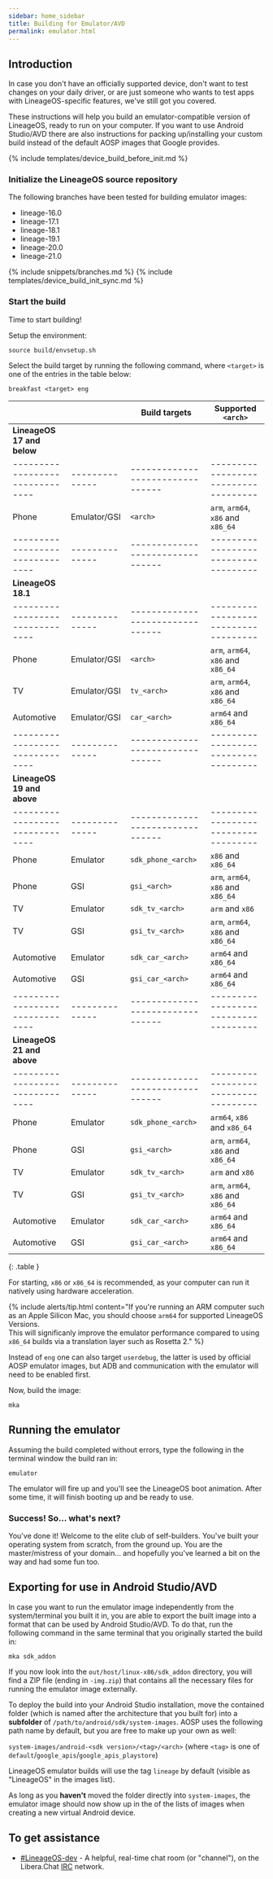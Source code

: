 ```yaml
---
sidebar: home_sidebar
title: Building for Emulator/AVD
permalink: emulator.html
---
```


## Introduction

In case you don't have an officially supported device, don't want to test changes on your daily driver, or are just someone who wants to test apps with LineageOS-specific features, we've still got you covered.

These instructions will help you build an emulator-compatible version of LineageOS, ready to run on your computer. If you want to use Android Studio/AVD there are also instructions for packing up/installing your
custom build instead of the default AOSP images that Google provides.


{% include templates/device_build_before_init.md %}


### Initialize the LineageOS source repository

The following branches have been tested for building emulator images:

* lineage-16.0
* lineage-17.1
* lineage-18.1
* lineage-19.1
* lineage-20.0
* lineage-21.0

{% include snippets/branches.md %}
{% include templates/device_build_init_sync.md %}

### Start the build

Time to start building!

Setup the environment:
```
source build/envsetup.sh
```
Select the build target by running the following command, where `<target>` is one of the entries in the table below:

```
breakfast <target> eng
```

|                               |              |  Build targets                 |  Supported `<arch>`                |
|-------------------------------|--------------|--------------------------------|------------------------------------|
| **LineageOS 17 and below**    |              |                                |                                    |
|-------------------------------|--------------|--------------------------------|------------------------------------|
| Phone                         | Emulator/GSI | `<arch>`                       | `arm`, `arm64`, `x86` and `x86_64` |
|-------------------------------|--------------|--------------------------------|------------------------------------|
| **LineageOS 18.1**            |              |                                |                                    |
|-------------------------------|--------------|--------------------------------|------------------------------------|
| Phone                         | Emulator/GSI | `<arch>`                       | `arm`, `arm64`, `x86` and `x86_64` |
| TV                            | Emulator/GSI | `tv_<arch>`                    | `arm`, `arm64`, `x86` and `x86_64` |
| Automotive                    | Emulator/GSI | `car_<arch>`                   | `arm64` and `x86_64`               |
|-------------------------------|--------------|--------------------------------|------------------------------------|
| **LineageOS 19 and above**    |              |                                |                                    |
|-------------------------------|--------------|--------------------------------|------------------------------------|
| Phone                         | Emulator     | `sdk_phone_<arch>`             | `x86` and `x86_64`                 |
| Phone                         | GSI          | `gsi_<arch>`                   | `arm`, `arm64`, `x86` and `x86_64` |
| TV                            | Emulator     | `sdk_tv_<arch>`                | `arm` and `x86`                    |
| TV                            | GSI          | `gsi_tv_<arch>`                | `arm`, `arm64`, `x86` and `x86_64` |
| Automotive                    | Emulator     | `sdk_car_<arch>`               | `arm64` and `x86_64`               |
| Automotive                    | GSI          | `gsi_car_<arch>`               | `arm64` and `x86_64`               |
|-------------------------------|--------------|--------------------------------|------------------------------------|
| **LineageOS 21 and above**    |              |                                |                                    |
|-------------------------------|--------------|--------------------------------|------------------------------------|
| Phone                         | Emulator     | `sdk_phone_<arch>`             | `arm64`, `x86` and `x86_64`        |
| Phone                         | GSI          | `gsi_<arch>`                   | `arm`, `arm64`, `x86` and `x86_64` |
| TV                            | Emulator     | `sdk_tv_<arch>`                | `arm` and `x86`                    |
| TV                            | GSI          | `gsi_tv_<arch>`                | `arm`, `arm64`, `x86` and `x86_64` |
| Automotive                    | Emulator     | `sdk_car_<arch>`               | `arm64` and `x86_64`               |
| Automotive                    | GSI          | `gsi_car_<arch>`               | `arm64` and `x86_64`               |
{: .table }


For starting, `x86` or `x86_64` is recommended, as your computer can run it natively using hardware acceleration.

{% include alerts/tip.html content="If you're running an ARM computer such as an Apple Silicon Mac, you should choose `arm64` for supported LineageOS Versions.<br> This will significanly improve the emulator performance compared to using `x86_64` builds via a translation layer such as Rosetta 2." %}

Instead of `eng` one can also target `userdebug`, the latter is used by official AOSP emulator images, but ADB and communication with the emulator will need to be enabled first.

Now, build the image:
```
mka
```

## Running the emulator

Assuming the build completed without errors, type the following in the terminal window the build ran in:

```
emulator
```

The emulator will fire up and you'll see the LineageOS boot animation. After some time, it will finish booting up and be ready to use.


### Success! So... what's next?

You've done it! Welcome to the elite club of self-builders. You've built your operating system from scratch, from the ground up. You are the master/mistress of your domain... and
hopefully you've learned a bit on the way and had some fun too.


## Exporting for use in Android Studio/AVD

In case you want to run the emulator image independently from the system/terminal you built it in, you are able to export the built image into a format that can be used by Android Studio/AVD.
To do that, run the following command in the same terminal that you originally started the build in:

```
mka sdk_addon
```

If you now look into the `out/host/linux-x86/sdk_addon` directory, you will find a ZIP file (ending in `-img.zip`) that contains all the necessary files for running the emulator image externally.

To deploy the build into your Android Studio installation, move the contained folder (which is named after the architecture that you built for) into a **subfolder** of `/path/to/android/sdk/system-images`.
AOSP uses the following path name by default, but you are free to make up your own as well:

`system-images/android-<sdk version>/<tag>/<arch>` (where `<tag>` is one of `default`/`google_apis`/`google_apis_playstore`)

LineageOS emulator builds will use the tag `lineage` by default (visible as "LineageOS" in the images list).

As long as you **haven't** moved the folder directly into `system-images`, the emulator image should now show up in the of the lists of images when creating a new virtual Android device.

## To get assistance

* [#LineageOS-dev](https://kiwiirc.com/nextclient/irc.libera.chat#lineageos-dev) - A helpful, real-time chat room (or "channel"), on the Libera.Chat [IRC](https://en.wikipedia.org/wiki/Internet_Relay_Chat) network.
